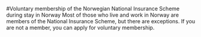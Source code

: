 #Voluntary membership of the Norwegian National Insurance Scheme during stay in Norway
Most of those who live and work in Norway are members of the National Insurance Scheme, but there are exceptions. If you are not a member, you can apply for voluntary membership.
